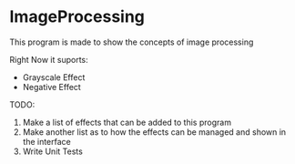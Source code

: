 # ImageProcessing
This program is made to show the concepts of image processing

Right Now it suports:
* Grayscale Effect
* Negative Effect

TODO: 
1. Make a list of effects that can be added to this program
2. Make another list as to how the effects can be managed and shown in the interface
3. Write Unit Tests
